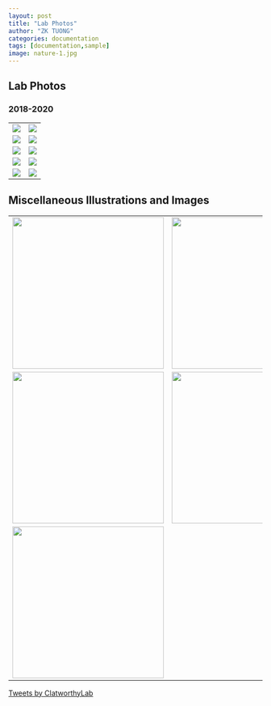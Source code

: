 ```yaml
---
layout: post
title: "Lab Photos"
author: "ZK TUONG"
categories: documentation
tags: [documentation,sample]
image: nature-1.jpg
---
```

<style>
	input {
		border-top-style: hidden;
		border-right-style: hidden;
		border-left-style: hidden;
		border-bottom-style: groove;
		background-color: #eee;
	}

	.no-outline:focus {
		outline: none;
	}

	table {
		border-collapse: collapse;
		width: 100%;
		border: 0px;
		margin-right: 300px;
	}

	table td { border: 0px;
	}

</style>
## Lab Photos

### 2018-2020
<table border="0" cellpadding="0" cellspacing="0">
	<tr>
		<td><a href="http://www.med.cam.ac.uk/clatworthy/files/2021/01/IMG_3555-300x225.jpeg" class="MagicZoom" data-gallery="gallery" data-options="hint:false; zoomMode:off;"><img src="http://www.med.cam.ac.uk/clatworthy/files/2021/01/IMG_3555-300x225.jpeg"></a></td>
		<td><a href="http://www.med.cam.ac.uk/clatworthy/files/2021/01/IMG_3545-300x225.jpg" class="MagicZoom" data-gallery="gallery" data-options="hint:false; zoomMode:off;"><img src="http://www.med.cam.ac.uk/clatworthy/files/2021/01/IMG_3545-300x225.jpg"></a></td>
	</tr>
	<tr>
		<td><a href="http://www.med.cam.ac.uk/clatworthy/files/2021/01/IMG_3552-300x300.jpeg" class="MagicZoom" data-gallery="gallery" data-options="hint:false; zoomMode:off;"><img src="http://www.med.cam.ac.uk/clatworthy/files/2021/01/IMG_3552-300x300.jpeg"></a></td>
		<td><a href="http://www.med.cam.ac.uk/clatworthy/files/2021/01/IMG_3560-300x225.jpeg" class="MagicZoom" data-gallery="gallery" data-options="hint:false; zoomMode:off;"><img src="http://www.med.cam.ac.uk/clatworthy/files/2021/01/IMG_3560-300x225.jpeg"></a></td>
	</tr>
	<tr>
		<td><a href="http://www.med.cam.ac.uk/clatworthy/files/2021/01/beer-festival-300x225.jpg" class="MagicZoom" data-gallery="gallery" data-options="hint:false; zoomMode:off;"><img src="http://www.med.cam.ac.uk/clatworthy/files/2021/01/beer-festival-300x225.jpg"></a></td>
		<td><a href="http://www.med.cam.ac.uk/clatworthy/files/2021/01/gemma-viva-300x225.jpg" class="MagicZoom" data-gallery="gallery" data-options="hint:false; zoomMode:off;"><img src="http://www.med.cam.ac.uk/clatworthy/files/2021/01/gemma-viva-300x225.jpg"></a></td>
	</tr>
	<tr>
		<td><a href="http://www.med.cam.ac.uk/clatworthy/files/2021/01/riding-viva-300x300.jpg" class="MagicZoom" data-gallery="gallery" data-options="hint:false; zoomMode:off;"><img src="http://www.med.cam.ac.uk/clatworthy/files/2021/01/riding-viva-300x300.jpg"></a></td>
		<td><a href="http://www.med.cam.ac.uk/clatworthy/files/2021/01/gem-thesis-226x300.jpg" class="MagicZoom" data-gallery="gallery" data-options="hint:false; zoomMode:off;"><img src="http://www.med.cam.ac.uk/clatworthy/files/2021/01/gem-thesis-226x300.jpg"></a></td>
	</tr>
	<tr>
		<td><a href="https://clatworthylab.github.io/assets/img/pub1.jpg" class="MagicZoom" data-gallery="gallery" data-options="hint:false; zoomMode:off;"><img src="https://clatworthylab.github.io/assets/img/pub1.jpg"></a></td>
		<td><a href="https://clatworthylab.github.io/assets/img/pub2.jpg" class="MagicZoom" data-gallery="gallery" data-options="hint:false; zoomMode:off;"><img src="https://clatworthylab.github.io/assets/img/pub2.jpg"></a></td>
	</tr>
</table>

## Miscellaneous Illustrations and Images
<table border="0" cellpadding="0" cellspacing="0">
	<tr>
		<td><a href="http://www.med.cam.ac.uk/clatworthy/files/2021/01/dandelion.jpg" class="MagicZoom" data-gallery="gallery" data-options="hint:false; zoomMode:off;"><img src="http://www.med.cam.ac.uk/clatworthy/files/2021/01/dandelion.jpg" width="300"></a></td>
		<td><a href="http://www.med.cam.ac.uk/clatworthy/files/2021/01/Spleen_NR-1.jpg" class="MagicZoom" data-gallery="gallery" data-options="hint:false; zoomMode:off;"><img src="http://www.med.cam.ac.uk/clatworthy/files/2021/01/Spleen_NR-1.jpg" width="300"></a></td>
	</tr>
	<tr>
		<!-- <td><a href="http://www.med.cam.ac.uk/clatworthy/files/2021/01/Kidney-2.jpg" class="MagicZoom" data-gallery="gallery" data-options="hint:false; zoomMode:off;"><img src="http://www.med.cam.ac.uk/clatworthy/files/2021/01/Kidney-2.jpg" width="300"></a></td> -->
		<td><a href="https://clatworthylab.github.io/assets/img/clatworthy_image4_883x431.jpg" class="MagicZoom" data-gallery="gallery" data-options="hint:false; zoomMode:off;"><img src="https://clatworthylab.github.io/assets/img/clatworthy_image4_883x431.jpg" width="300"></a></td>
		<td><a href="https://clatworthylab.github.io/assets/img/clatworthy_uru2_883x431.jpg" class="MagicZoom" data-gallery="gallery" data-options="hint:false; zoomMode:off;"><img src="https://clatworthylab.github.io/assets/img/clatworthy_uru2_883x431.jpg" width="300"></a></td>
	</tr>
	<tr>		
		<td><a href="https://clatworthylab.github.io/assets/img/clatworthy_uru1_883x431.jpg" class="MagicZoom" data-gallery="gallery" data-options="hint:false; zoomMode:off;"><img src="https://clatworthylab.github.io/assets/img/clatworthy_uru1_883x431.jpg" width="300"></a></td>
	</tr>
</table>


<a class="twitter-timeline" href="https://twitter.com/ClatworthyLab?ref_src=twsrc%5Etfw">Tweets by ClatworthyLab</a> <script async src="https://platform.twitter.com/widgets.js" charset="utf-8"></script>